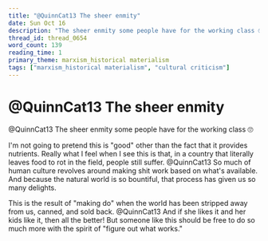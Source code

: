 ```yaml
---
title: "@QuinnCat13 The sheer enmity"
date: Sun Oct 16
description: "The sheer enmity some people have for the working class 🙄 I'm not going to pretend this is 'good' other than the fact that it provides nutrients."
thread_id: thread_0654
word_count: 139
reading_time: 1
primary_theme: marxism_historical materialism
tags: ["marxism_historical materialism", "cultural criticism"]
---
```


# @QuinnCat13 The sheer enmity

@QuinnCat13 The sheer enmity some people have for the working class 🙄

I'm not going to pretend this is "good" other than the fact that it provides nutrients. Really what I feel when I see this is that, in a country that literally leaves food to rot in the field, people still suffer. @QuinnCat13 So much of human culture revolves around making shit work based on what's available. And because the natural world is so bountiful, that process has given us so many delights.

This is the result of "making do" when the world has been stripped away from us, canned, and sold back. @QuinnCat13 And if she likes it and her kids like it, then all the better! But someone like this should be free to do so much more with the spirit of "figure out what works."